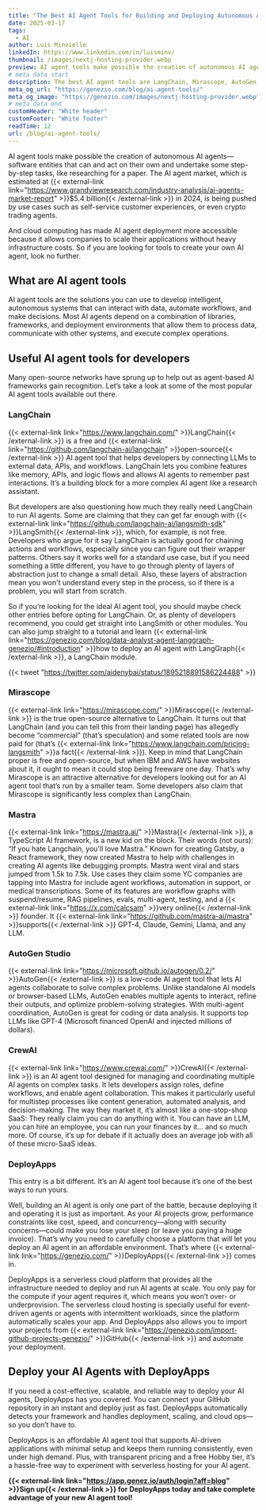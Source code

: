 ```yaml
---
title: "The Best AI Agent Tools for Building and Deploying Autonomous AI Systems"
date: 2025-03-17
tags:
  - AI
author: Luis Minvielle
linkedIn: https://www.linkedin.com/in/luisminv/
thumbnail: /images/nextj-hosting-provider.webp
preview: AI agent tools make possible the creation of autonomous AI agents—software entities that can and act on their own and undertake some step-by-step tasks, like researching for a paper. The AI agent market, which is estimated at $5.4 billion in 2024, is being pushed by use cases such as self-service customer experiences, or even crypto trading agents
# meta data start
description: The best AI agent tools are LangChain, Mirascope, AutoGen, CrewAI, and DeployApps. With them, you’re all set for your next AI agent project.
meta_og_url: "https://genezio.com/blog/ai-agent-tools/"
meta_og_image: "https://genezio.com/images/nextj-hosting-provider.webp"
# meta data end
customHeader: "White header"
customFooter: "White footer"
readTime: 12
url: /blog/ai-agent-tools/
---
```


AI agent tools make possible the creation of autonomous AI agents—software entities that can and act on their own and undertake some step-by-step tasks, like researching for a paper. The AI agent market, which is estimated at {{< external-link link="https://www.grandviewresearch.com/industry-analysis/ai-agents-market-report" >}}$5.4 billion{{< /external-link >}} in 2024, is being pushed by use cases such as self-service customer experiences, or even crypto trading agents.

And cloud computing has made AI agent deployment more accessible because it allows companies to scale their applications without heavy infrastructure costs. So if you are looking for tools to create your own AI agent, look no further.

## What are AI agent tools

AI agent tools are the solutions you can use to develop intelligent, autonomous systems that can interact with data, automate workflows, and make decisions. Most AI agents depend on a combination of libraries, frameworks, and deployment environments that allow them to process data, communicate with other systems, and execute complex operations.

## Useful AI agent tools for developers

Many open-source networks have sprung up to help out as agent-based AI frameworks gain recognition. Let’s take a look at some of the most popular AI agent tools available out there.

### LangChain

{{< external-link link="https://www.langchain.com/" >}}LangChain{{< /external-link >}} is a free and {{< external-link link="https://github.com/langchain-ai/langchain" >}}open-source{{< /external-link >}} AI agent tool that helps developers by connecting LLMs to external data, APIs, and workflows. LangChain lets you combine features like memory, APIs, and logic flows and allows AI agents to remember past interactions. It’s a building block for a more complex AI agent like a research assistant.

But developers are also questioning how much they really need LangChain to run AI agents. Some are claiming that they can get far enough with {{< external-link link="https://github.com/langchain-ai/langsmith-sdk" >}}LangSmith{{< /external-link >}}, which, for example, is not free. Developers who argue for it say LangChain is actually good for chaining actions and workflows, especially since you can figure out their wrapper patterns. Others say it works well for a standard use case, but if you need something a little different, you have to go through plenty of layers of abstraction just to change a small detail. Also, these layers of abstraction mean you won't understand every step in the process, so if there is a problem, you will start from scratch.

So if you’re looking for the ideal AI agent tool, you should maybe check other entries before opting for LangChain. Or, as plenty of developers recommend, you could get straight into LangSmith or other modules. You can also jump straight to a tutorial and learn {{< external-link link="https://genezio.com/blog/data-analyst-agent-langgraph-genezio/#introduction" >}}how to deploy an AI agent with LangGraph{{< /external-link >}}, a LangChain module.

{{< tweet "https://twitter.com/aidenybai/status/1895218891586224488" >}}

### Mirascope

{{< external-link link="https://mirascope.com/" >}}Mirascope{{< /external-link >}} is the true open-source alternative to LangChain. It turns out that LangChain (and you can tell this from their landing page) has allegedly become “commercial” (that’s speculation) and some related tools are now paid for (that’s {{< external-link link="https://www.langchain.com/pricing-langsmith" >}}a fact{{< /external-link >}}). Keep in mind that LangChain proper is free and open-source, but when IBM and AWS have websites about it, it ought to mean it could stop being freeware one day. That’s why Mirascope is an attractive alternative for developers looking out for an AI agent tool that’s run by a smaller team. Some developers also claim that Mirascope is significantly less complex than LangChain.

### Mastra

{{< external-link link="https://mastra.ai/" >}}Mastra{{< /external-link >}}, a TypeScript AI framework, is a new kid on the block. Their words (not ours): “If you hate Langchain, you'll love Mastra.” Known for creating Gatsby, a React framework, they now created Mastra to help with challenges in creating AI agents like debugging prompts. Mastra went viral and stars jumped from 1.5k to 7.5k. Use cases they claim some YC companies are tapping into Mastra for include agent workflows, automation in support, or medical transcriptions. Some of its features are workflow graphs with suspend/resume, RAG pipelines, evals, multi-agent, testing, and a {{< external-link link="https://x.com/calcsam" >}}very online{{< /external-link >}} founder. It {{< external-link link="https://github.com/mastra-ai/mastra" >}}supports{{< /external-link >}} GPT-4, Claude, Gemini, Llama, and any LLM.

### AutoGen Studio

{{< external-link link="https://microsoft.github.io/autogen/0.2/" >}}AutoGen{{< /external-link >}} is a low-code AI agent tool that lets AI agents collaborate to solve complex problems. Unlike standalone AI models or browser-based LLMs, AutoGen enables multiple agents to interact, refine their outputs, and optimize problem-solving strategies. With multi-agent coordination, AutoGen is great for coding or data analysis. It supports top LLMs like GPT-4 (Microsoft financed OpenAI and injected millions of dollars).

### CrewAI

{{< external-link link="https://www.crewai.com/" >}}CrewAI{{< /external-link >}} is an AI agent tool designed for managing and coordinating multiple AI agents on complex tasks. It lets developers assign roles, define workflows, and enable agent collaboration. This makes it particularly useful for multistep processes like content generation, automated analysis, and decision-making. The way they market it, it’s almost like a one-stop-shop SaaS: They really claim you can do anything with it. You can have an LLM, you can hire an employee, you can run your finances by it… and so much more. Of course, it’s up for debate if it actually does an average job with all of these micro-SaaS ideas.

### DeployApps

This entry is a bit different. It’s an AI agent tool because it’s one of the best ways to run yours.

Well, building an AI agent is only one part of the battle, because deploying it and operating it is just as important. As your AI projects grow, performance constraints like cost, speed, and concurrency—along with security concerns—could make you lose your sleep (or leave you paying a huge invoice). That’s why you need to carefully choose a platform that will let you deploy an AI agent in an affordable environment. That’s where {{< external-link link="https://genezio.com/" >}}DeployApps{{< /external-link >}} comes in.

DeployApps is a serverless cloud platform that provides all the infrastructure needed to deploy and run AI agents at scale. You only pay for the compute if your agent requires it, which means you won’t over- or underprovision. The serverless cloud hosting is specially useful for event-driven agents or agents with intermittent workloads, since the platform automatically scales your app. And DeployApps also allows you to import your projects from {{< external-link link="https://genezio.com/import-github-projects-genezio/" >}}GitHub{{< /external-link >}} and automate your deployment.

## Deploy your AI Agents with DeployApps

If you need a cost-effective, scalable, and reliable way to deploy your AI agents, DeployApps has you covered. You can connect your GitHub repository in an instant and deploy just as fast. DeployApps automatically detects your framework and handles deployment, scaling, and cloud ops—so you don’t have to.

DeployApps is an affordable AI agent tool that supports AI-driven applications with minimal setup and keeps them running consistently, even under high demand. Plus, with transparent pricing and a free Hobby tier, it’s a hassle-free way to experiment with serverless hosting for your AI agent.

**{{< external-link link="https://app.genez.io/auth/login?aff=blog" >}}Sign up{{< /external-link >}} for DeployApps today and take complete advantage of your new AI agent tool!**
